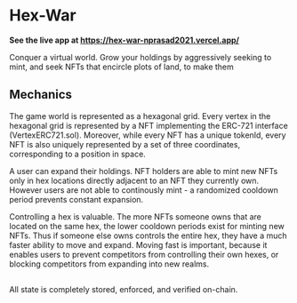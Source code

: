# Hex-War
**See the live app at https://hex-war-nprasad2021.vercel.app/**

Conquer a virtual world. Grow your holdings by aggressively seeking to mint, and seek NFTs that encircle plots of land, to make them 

## Mechanics
The game world is represented as a hexagonal grid.
Every vertex in the hexagonal grid is represented by a NFT implementing the ERC-721 interface (VertexERC721.sol).
Moreover, while every NFT has a unique tokenId, every NFT is also uniquely represented by a set of three coordinates, corresponding to a position in space.

A user can expand their holdings. NFT holders are able to mint new NFTs only in hex locations directly adjacent to an NFT they currently own. However users are not able to continously mint - a randomized cooldown period prevents constant expansion.

Controlling a hex is valuable. The more NFTs someone owns that are located on the same hex, the lower cooldown periods exist for minting new NFTs.
Thus if someone else owns controls the entire hex, they have a much faster ability to move and expand. Moving fast is important, because it enables users to prevent competitors from controlling their own hexes, or blocking competitors from expanding into new realms.

##

All state is completely stored, enforced, and verified on-chain. 
